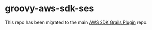 # groovy-aws-sdk-ses

This repo has been migrated to the main [AWS SDK Grails Plugin](https://github.com/agorapulse/grails-aws-sdk) repo.

